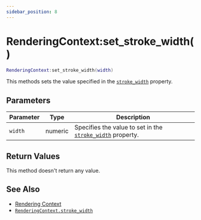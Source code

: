 ```yaml
---
sidebar_position: 8
---
```


# RenderingContext:set_stroke_width()
```lua
RenderingContext:set_stroke_width(width)
```
This methods sets the value specified in the [`stroke_width`](/libs/graphics/RenderingContext/RenderingContext_stroke_width) property.


## Parameters
|Parameter|Type|Description|
|-|-|-|
|`width`|numeric|Specifies the value to set in the [`stroke_width`](/libs/graphics/RenderingContext/RenderingContext_stroke_width) property.


## Return Values
This method doesn't return any value.

## See Also
- [Rendering Context](/guide/graphics#rendering-context)
- [`RenderingContext.stroke_width`](/libs/graphics/RenderingContext/RenderingContext_stroke_width)
